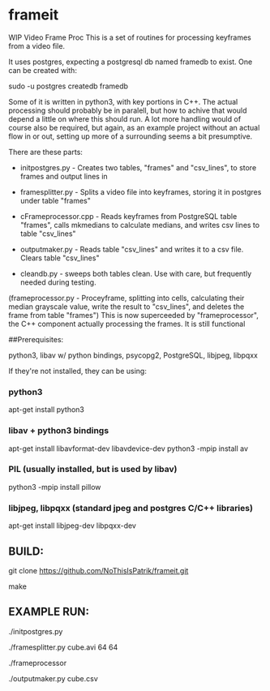 # frameit
WIP Video Frame Proc
This is a set of routines for processing keyframes from a video file.

It uses postgres, expecting a postgresql db named framedb to exist.
One can be created with:

sudo -u postgres createdb framedb

Some of it is written in python3, with key portions in C++. The actual processing should probably be in paralell, but how to achive that would depend a little on where this should run. A lot more handling would of course also be required, but again, as an example project without an actual flow in or out, setting up more of a surrounding seems a bit presumptive.

There are these parts:

* initpostgres.py - Creates two tables, "frames" and "csv_lines", to store frames and output lines in

* framesplitter.py - Splits a video file into keyframes, storing it in postgres under table "frames"

* cFrameprocessor.cpp - Reads keyframes from PostgreSQL table "frames", calls mkmedians to calculate medians, and writes csv lines to table "csv_lines"

* outputmaker.py - Reads table "csv_lines" and writes it to a csv file. Clears table "csv_lines"

* cleandb.py - sweeps both tables clean. Use with care, but frequently needed during testing.

(frameprocessor.py - Proceyframe, splitting into cells, calculating their median grayscale value, write the result to "csv_lines", and deletes the frame from table "frames") This is now superceeded by "frameprocessor", the C++ component actually processing the frames. It is still functional

##Prerequisites:

python3, libav w/ python bindings, psycopg2, PostgreSQL, libjpeg, libpqxx

If they're not installed, they can be using:
### python3
apt-get install python3
### libav + python3 bindings
apt-get install libavformat-dev libavdevice-dev
python3 -mpip install av
### PIL (usually installed, but is used by libav)
python3 -mpip install pillow
### libjpeg, libpqxx (standard jpeg and postgres C/C++ libraries)
apt-get install libjpeg-dev libpqxx-dev

## BUILD:
git clone https://github.com/NoThisIsPatrik/frameit.git

make


## EXAMPLE RUN:

./initpostgres.py

./framesplitter.py cube.avi 64 64

./frameprocessor

./outputmaker.py cube.csv
